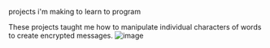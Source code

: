 projects i'm making to learn to program

These projects taught me how to manipulate individual characters of words to create encrypted messages.
![image](https://github.com/user-attachments/assets/aa542656-50db-48bb-b52c-510411d64889)
